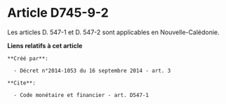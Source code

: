 # Article D745-9-2

Les articles D. 547-1 et D. 547-2 sont applicables en Nouvelle-Calédonie.

**Liens relatifs à cet article**

	**Créé par**:

	  - Décret n°2014-1053 du 16 septembre 2014 - art. 3

	**Cite**:

	  - Code monétaire et financier - art. D547-1
